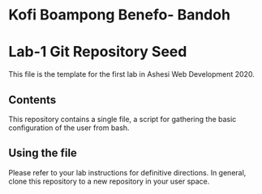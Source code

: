 # Kofi Boampong Benefo- Bandoh

# Lab-1 Git Repository Seed

This file is the template for the first lab in Ashesi Web Development 2020.

## Contents

This repository contains a single file, a script for gathering the basic configuration of the user from bash.

## Using the file

Please refer to your lab instructions for definitive directions. In general, clone this repository to a new repository in your user space.
